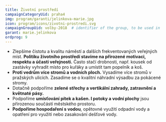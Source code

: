 ```yaml
---
title: Životní prostředí
campaignCategoryUid: praha4
img: program/garanti/jelinkova-marie.jpg
icon: program/icons/zivotni-prostredi.svg
campaignGroupUid: volby-2018  # identifier of the group, to be used in program point
garant: marie.jelinkova
ordprog: 9
---
```


* Zlepšíme čistotu a kvalitu náměstí a dalších frekventovaných veřejných míst. **Politiku životního prostředí stavíme na přirozené motivaci, respektu a účasti veřejnosti.** Často stačí drobnosti, např. kousek od zastávky vyhradit místo pro kuřáky a umístit tam popelník a koš. 
* **Proti vedrům více stromů a vodních ploch.** Vysadíme více stromů v pražských ulicích. Zasadíme se o kvalitní náhradní výsadbu za pokácené stromy. 
* Dotačně podpoříme **zelené střechy a vertikální zahrady, zatravnění a květnaté pásy.**
* Podpoříme **umísťování pítek a kašen. I potoky a vodní plochy** jsou přirozenou součástí městského prostoru.
* **Podpoříme hospodaření s vodou​**, opětovné využití odpadní vody a opatření pro využití nebo zasakování dešťové vody.
